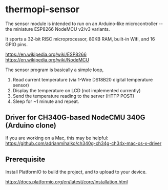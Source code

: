 # thermopi-sensor

The sensor module is intended to run on an Arduino-like microcontroller -- the miniature ESP8266 NodeMCU v2/v3 variants.

It sports a 32-bit RISC microprocessor, 80KB RAM, built-in Wifi, and 16 GPIO pins.

https://en.wikipedia.org/wiki/ESP8266
https://en.wikipedia.org/wiki/NodeMCU

The sensor program is basically a simple loop,

1) Read current temperature (via 1-Wire DS18B20 digital temperature sensor)
2) Display the temperature on LCD (not implemented currently)
3) Send the temperature reading to the server (HTTP POST)
4) Sleep for ~1 minute and repeat.


## Driver for CH340G-based NodeCMU 340G (Arduino clone)

If you are working on a Mac, this may be helpful:
https://github.com/adrianmihalko/ch340g-ch34g-ch34x-mac-os-x-driver

## Prerequisite

Install PlatformIO to build the project, and to upload to your device.

https://docs.platformio.org/en/latest/core/installation.html
